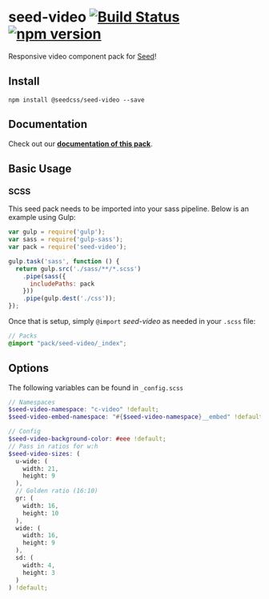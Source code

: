 # seed-video [![Build Status](https://travis-ci.org/helpscout/seed-video.svg?branch=master)](https://travis-ci.org/helpscout/seed-video) [![npm version](https://badge.fury.io/js/%40seedcss%2Fseed-video.svg)](https://badge.fury.io/js/%40seedcss%2Fseed-video)

Responsive video component pack for [Seed](https://github.com/helpscout/seed)!

## Install
```
npm install @seedcss/seed-video --save
```

## Documentation

Check out our **[documentation of this pack](http://developer.helpscout.net/seed/packs/seed-video/)**.


## Basic Usage

### SCSS
This seed pack needs to be imported into your sass pipeline. Below is an example using Gulp:


```javascript
var gulp = require('gulp');
var sass = require('gulp-sass');
var pack = require('seed-video');

gulp.task('sass', function () {
  return gulp.src('./sass/**/*.scss')
    .pipe(sass({
      includePaths: pack
    }))
    .pipe(gulp.dest('./css'));
});
```

Once that is setup, simply `@import` *seed-video* as needed in your `.scss` file:

```scss
// Packs
@import "pack/seed-video/_index";
```

## Options

The following variables can be found in `_config.scss`

```scss
// Namespaces
$seed-video-namespace: "c-video" !default;
$seed-video-embed-namespace: "#{$seed-video-namespace}__embed" !default;

// Config
$seed-video-background-color: #eee !default;
// Pass in ratios for w:h
$seed-video-sizes: (
  u-wide: (
    width: 21,
    height: 9
  ),
  // Golden ratio (16:10)
  gr: (
    width: 16,
    height: 10
  ),
  wide: (
    width: 16,
    height: 9
  ),
  sd: (
    width: 4,
    height: 3
  )
) !default;
```
